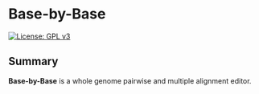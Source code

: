 # Base-by-Base
[![License: GPL v3](https://img.shields.io/badge/License-GPL%20v3-blue.svg)](https://www.gnu.org/licenses/gpl-3.0)

## Summary

**Base-by-Base** is a whole genome pairwise and multiple alignment editor.


